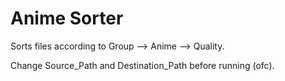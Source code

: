 # Anime Sorter
Sorts files according to Group --> Anime --> Quality.

Change Source_Path and Destination_Path before running (ofc).
